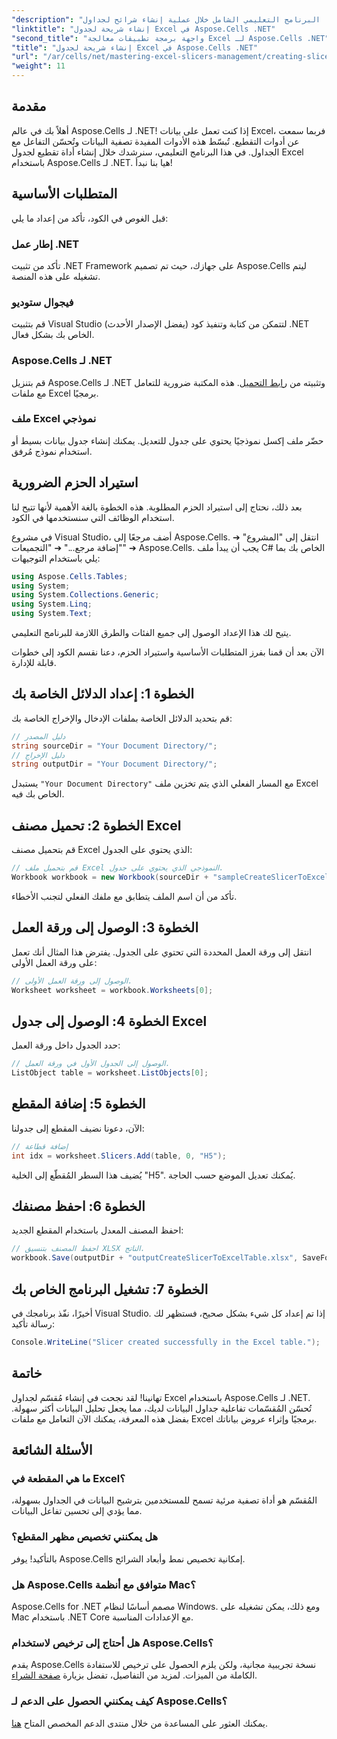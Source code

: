 ```yaml
---
"description": "يرشدك هذا البرنامج التعليمي الشامل خلال عملية إنشاء شرائح لجداول Excel باستخدام Aspose.Cells لـ .NET. تعلّم كيفية إعداد بيئتك، وتحميل مصنف Excel، وإضافة شرائح تفاعلية لتحسين قدراتك على تحليل البيانات."
"linktitle": "إنشاء شريحة لجدول Excel في Aspose.Cells .NET"
"second_title": "واجهة برمجة تطبيقات معالجة Excel لـ Aspose.Cells .NET"
"title": "إنشاء شريحة لجدول Excel في Aspose.Cells .NET"
"url": "/ar/cells/net/mastering-excel-slicers-management/creating-slicer-for-excel-table/"
"weight": 11
---
```


## مقدمة

أهلاً بك في عالم Aspose.Cells لـ .NET! إذا كنت تعمل على بيانات Excel، فربما سمعت عن أدوات التقطيع. تُبسّط هذه الأدوات المفيدة تصفية البيانات وتُحسّن التفاعل مع الجداول. في هذا البرنامج التعليمي، سنرشدك خلال إنشاء أداة تقطيع لجدول Excel باستخدام Aspose.Cells لـ .NET. هيا بنا نبدأ!

## المتطلبات الأساسية

قبل الغوص في الكود، تأكد من إعداد ما يلي:

### إطار عمل .NET
تأكد من تثبيت .NET Framework على جهازك، حيث تم تصميم Aspose.Cells ليتم تشغيله على هذه المنصة.

### فيجوال ستوديو
قم بتثبيت Visual Studio (يفضل الإصدار الأحدث) لتتمكن من كتابة وتنفيذ كود .NET الخاص بك بشكل فعال.

### Aspose.Cells لـ .NET
قم بتنزيل Aspose.Cells لـ .NET وتثبيته من [رابط التحميل](https://releases.aspose.com/cells/net/). هذه المكتبة ضرورية للتعامل مع ملفات Excel برمجيًا.

### ملف Excel نموذجي
حضّر ملف إكسل نموذجيًا يحتوي على جدول للتعديل. يمكنك إنشاء جدول بيانات بسيط أو استخدام نموذج مُرفق.

## استيراد الحزم الضرورية

بعد ذلك، نحتاج إلى استيراد الحزم المطلوبة. هذه الخطوة بالغة الأهمية لأنها تتيح لنا استخدام الوظائف التي سنستخدمها في الكود.

في مشروع Visual Studio، أضف مرجعًا إلى Aspose.Cells. انتقل إلى "المشروع" ➔ "إضافة مرجع..." ➔ "التجميعات" ➔ Aspose.Cells. يجب أن يبدأ ملف C# الخاص بك بما يلي باستخدام التوجيهات:

```csharp
using Aspose.Cells.Tables;
using System;
using System.Collections.Generic;
using System.Linq;
using System.Text;
```

يتيح لك هذا الإعداد الوصول إلى جميع الفئات والطرق اللازمة للبرنامج التعليمي.

الآن بعد أن قمنا بفرز المتطلبات الأساسية واستيراد الحزم، دعنا نقسم الكود إلى خطوات قابلة للإدارة.

## الخطوة 1: إعداد الدلائل الخاصة بك

قم بتحديد الدلائل الخاصة بملفات الإدخال والإخراج الخاصة بك:

```csharp
// دليل المصدر
string sourceDir = "Your Document Directory/";
// دليل الإخراج
string outputDir = "Your Document Directory/";
```

يستبدل `"Your Document Directory"` مع المسار الفعلي الذي يتم تخزين ملف Excel الخاص بك فيه.

## الخطوة 2: تحميل مصنف Excel

قم بتحميل مصنف Excel الذي يحتوي على الجدول:

```csharp
// قم بتحميل ملف Excel النموذجي الذي يحتوي على جدول.
Workbook workbook = new Workbook(sourceDir + "sampleCreateSlicerToExcelTable.xlsx");
```

تأكد من أن اسم الملف يتطابق مع ملفك الفعلي لتجنب الأخطاء.

## الخطوة 3: الوصول إلى ورقة العمل

انتقل إلى ورقة العمل المحددة التي تحتوي على الجدول. يفترض هذا المثال أنك تعمل على ورقة العمل الأولى:

```csharp
// الوصول إلى ورقة العمل الأولى.
Worksheet worksheet = workbook.Worksheets[0];
```

## الخطوة 4: الوصول إلى جدول Excel

حدد الجدول داخل ورقة العمل:

```csharp
// الوصول إلى الجدول الأول في ورقة العمل.
ListObject table = worksheet.ListObjects[0];
```

## الخطوة 5: إضافة المقطع

الآن، دعونا نضيف المقطع إلى جدولنا:

```csharp
// إضافة قطاعة
int idx = worksheet.Slicers.Add(table, 0, "H5");
```

يُضيف هذا السطر المُقطّع إلى الخلية "H5". يُمكنك تعديل الموضع حسب الحاجة.

## الخطوة 6: احفظ مصنفك

احفظ المصنف المعدل باستخدام المقطع الجديد:

```csharp
// احفظ المصنف بتنسيق XLSX الناتج.
workbook.Save(outputDir + "outputCreateSlicerToExcelTable.xlsx", SaveFormat.Xlsx);
```

## الخطوة 7: تشغيل البرنامج الخاص بك

أخيرًا، نفّذ برنامجك في Visual Studio. إذا تم إعداد كل شيء بشكل صحيح، فستظهر لك رسالة تأكيد:

```csharp
Console.WriteLine("Slicer created successfully in the Excel table.");
```

## خاتمة

تهانينا! لقد نجحت في إنشاء مُقسّم لجداول Excel باستخدام Aspose.Cells لـ .NET. تُحسّن المُقسّمات تفاعلية جداول البيانات لديك، مما يجعل تحليل البيانات أكثر سهولة. بفضل هذه المعرفة، يمكنك الآن التعامل مع ملفات Excel برمجيًا وإثراء عروض بياناتك.

## الأسئلة الشائعة

### ما هي المقطعة في Excel؟
المُقسّم هو أداة تصفية مرئية تسمح للمستخدمين بترشيح البيانات في الجداول بسهولة، مما يؤدي إلى تحسين تفاعل البيانات.

### هل يمكنني تخصيص مظهر المقطع؟
بالتأكيد! يوفر Aspose.Cells إمكانية تخصيص نمط وأبعاد الشرائح.

### هل Aspose.Cells متوافق مع أنظمة Mac؟
Aspose.Cells for .NET مصمم أساسًا لنظام Windows. ومع ذلك، يمكن تشغيله على Mac باستخدام .NET Core مع الإعدادات المناسبة.

### هل أحتاج إلى ترخيص لاستخدام Aspose.Cells؟
يقدم Aspose.Cells نسخة تجريبية مجانية، ولكن يلزم الحصول على ترخيص للاستفادة الكاملة من الميزات. لمزيد من التفاصيل، تفضل بزيارة [صفحة الشراء](https://purchase.aspose.com/buy).

### كيف يمكنني الحصول على الدعم لـ Aspose.Cells؟
يمكنك العثور على المساعدة من خلال منتدى الدعم المخصص المتاح [هنا](https://forum.aspose.com/c/cells/9).